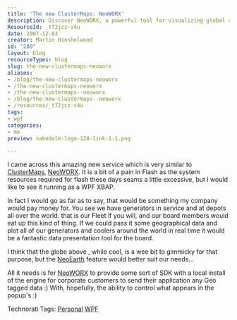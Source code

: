 ```yaml
---
title: 'The new ClusterMaps: NeoWORX'
description: Discover NeoWORX, a powerful tool for visualizing global data in real-time. Learn how it can enhance corporate presentations and streamline operations.
ResourceId: _tT2jcz-s4u
date: 2007-12-03
creator: Martin Hinshelwood
id: "280"
layout: blog
resourceTypes: blog
slug: the-new-clustermaps-neoworx
aliases:
- /blog/the-new-clustermaps-neoworx
- /the-new-clustermaps-neoworx
- /the-new-clustermaps--neoworx
- /blog/the-new-clustermaps--neoworx
- /resources/_tT2jcz-s4u
tags:
- wpf
categories:
- me
preview: nakedalm-logo-128-link-1-1.png

---
```

I came across this amazing new service which is very similar to [ClusterMaps](http://www.clustermaps.com/), [NeoWORX](http://www.neoworx.net/). It is a bit of a pain in Flash as the system resources required for flash these days seams a little excessive, but I would like to see it running as a WPF XBAP.

In fact I would go as far as to say, that would be something my company would pay money for. You see we have generators in service and at depots all over the world. that is our Fleet if you will, and our board members would eat up this kind of thing. If we could pass it some geographical data and plot all of our generators and coolers around the world in real time it would be a fantastic data presentation tool for the board.

I think that the globe above , while cool, is a wee bit to gimmicky for that purpose, but the [NeoEarth](http://www.neoworx.net/blue/neoearth_page.php) feature would better suit our needs...

All it needs is for [NeoWORX](http://www.neoworx.net/) to provide some sort of SDK with a local install of the engine for corporate customers to send their application any Geo tagged data :) With, hopefully, the ability to control what appears in the popup's :)

Technorati Tags: [Personal](http://technorati.com/tags/Personal) [WPF](http://technorati.com/tags/WPF)
